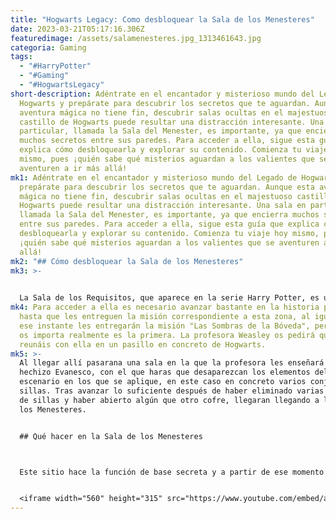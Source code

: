 ```yaml
---
title: "Hogwarts Legacy: Como desbloquear la Sala de los Menesteres"
date: 2023-03-21T05:17:16.306Z
featuredimage: /assets/salamenesteres.jpg_1313461643.jpg
categoria: Gaming
tags:
  - "#HarryPotter"
  - "#Gaming"
  - "#HogwartsLegacy"
short-description: Adéntrate en el encantador y misterioso mundo del Legado de
  Hogwarts y prepárate para descubrir los secretos que te aguardan. Aunque esta
  aventura mágica no tiene fin, descubrir salas ocultas en el majestuoso
  castillo de Hogwarts puede resultar una distracción interesante. Una sala en
  particular, llamada la Sala del Menester, es importante, ya que encierra
  muchos secretos entre sus paredes. Para acceder a ella, sigue esta guía que
  explica cómo desbloquearla y explorar su contenido. Comienza tu viaje hoy
  mismo, pues ¡quién sabe qué misterios aguardan a los valientes que se
  aventuren a ir más allá!
mk1: Adéntrate en el encantador y misterioso mundo del Legado de Hogwarts y
  prepárate para descubrir los secretos que te aguardan. Aunque esta aventura
  mágica no tiene fin, descubrir salas ocultas en el majestuoso castillo de
  Hogwarts puede resultar una distracción interesante. Una sala en particular,
  llamada la Sala del Menester, es importante, ya que encierra muchos secretos
  entre sus paredes. Para acceder a ella, sigue esta guía que explica cómo
  desbloquearla y explorar su contenido. Comienza tu viaje hoy mismo, pues
  ¡quién sabe qué misterios aguardan a los valientes que se aventuren a ir más
  allá!
mk2: "## Cómo desbloquear la Sala de los Menesteres"
mk3: >-
  

  La Sala de los Requisitos, que aparece en la serie Harry Potter, es un espacio fantástico que cumple cualquier deseo que puedas soñar. Aparece de nuevo en el nuevo título de Avalanche Softwares y Warner Bros (nombre) como parte integrante del juego. Mística y cautivadora, esta habitación tiene la extraordinaria capacidad de cambiar completamente de forma según las necesidades del jugador, desde el escenario hasta los objetos. Sus poderes de transformación son realmente un espectáculo para la vista, ya que cada vez que entres en ella su contenido habrá cambiado por completo, una forma peculiar pero inteligente de que los jugadores del nuevo juego se relacionen con algo tan familiar pero siempre sorprendente.
mk4: Para acceder a ella es necesario avanzar bastante en la historia principal
  hasta que les entreguen la misión correspondiente a esta zona, al igual que en
  ese instante les entregarán la misión "Las Sombras de la Bóveda", pero la que
  os importa realmente es la primera. La profesora Weasley os pedirá que os
  reunáis con ella en un pasillo en concreto de Hogwarts.
mk5: >-
  Al llegar allí pasarana una sala en la que la profesora les enseñará el
  hechizo Evanesco, con el que haras que desaparezcan los elementos del
  escenario en los que se aplique, en este caso en concreto varios conjuntos de
  sillas. Tras avanzar lo suficiente después de haber eliminado varias montañas
  de sillas y haber abierto algún que otro cofre, llegaran llegando a la Sala de
  los Menesteres.


  ## Qué hacer en la Sala de los Menesteres



  Este sitio hace la función de base secreta y a partir de ese momento la podrán personalizar a su antojo todo lo que quieran. Para ello oles enseñarán un par de magias más, siendo una de ellas el hechizo de alteración, el cual es capaz de alterar la forma y las características de los objetos, mientras que el otro es el hechizo de invocación, que como su propio nombre indica invoca objetos.


  <iframe width="560" height="315" src="https://www.youtube.com/embed/at5jcb41bWA" title="YouTube video player" frameborder="0" allow="accelerometer; autoplay; clipboard-write; encrypted-media; gyroscope; picture-in-picture; web-share" allowfullscreen></iframe>
---
```

